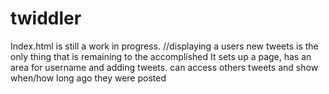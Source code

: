 # twiddler
Index.html is still a work in progress.
//displaying a users new tweets is the only thing that is remaining to the accomplished
It sets up a page, has an area for username and adding tweets.
can access others tweets and show when/how long ago they were posted
